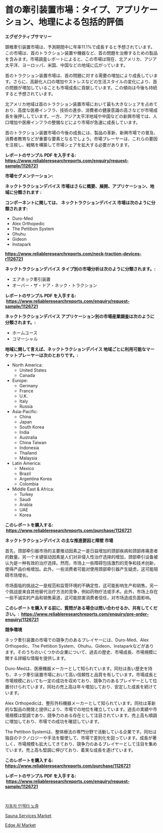 <p><h1>首の牽引装置市場：タイプ、アプリケーション、地理による包括的評価</h1></p><p><strong>エグゼクティブサマリー</strong></p>
<p><p>頚椎牽引装置市場は、予測期間中に年率11.1%で成長すると予想されています。この市場は、首のトラクション装置や機器など、首の問題を治療するための製品を含みます。市場調査レポートによると、この市場は現在、北アメリカ、アジア太平洋、ヨーロッパ、米国、中国などの地域に広がっています。</p><p>首のトラクション装置市場は、首の問題に対する需要の増加により成長しています。さらに、高齢化人口の増加やストレスなどの生活スタイルの変化により、首の問題が増加していることも市場成長に貢献しています。この傾向は今後も持続すると予想されています。</p><p>北アメリカ地域は首のトラクション装置市場において最も大きなシェアを占めており、高度な医療インフラ、技術の進歩、消費者の健康意識の高さなどが市場成長を後押ししています。一方、アジア太平洋地域や中国などの新興市場では、人口増加や医療インフラの整備などにより市場が急速に成長しています。</p><p>首のトラクション装置市場の今後の成長には、製品の革新、新興市場での普及、消費者教育などが重要な要素となるでしょう。市場プレーヤーは、これらの要因を注視し、戦略を構築して市場シェアを拡大する必要があります。</p></p>
<p><strong>レポートのサンプル PDF を入手する: <a href="https://www.reliableresearchreports.com/enquiry/request-sample/1126721">https://www.reliableresearchreports.com/enquiry/request-sample/1126721</a></strong></p>
<p><strong>市場セグメンテーション:</strong></p>
<p><strong> ネックトラクションデバイス 市場はさらに概要、展開、アプリケーション、地域に分類されます :</strong></p>
<p><strong>コンポーネントに関しては、 ネックトラクションデバイス 市場は次のように分類されます: &nbsp;</strong></p>
<p><ul><li>Duro-Med</li><li>Alex Orthopedic</li><li>The Pettibon System</li><li>Ohuhu</li><li>Gideon</li><li>Instapark</li></ul></p>
<p><strong><a href="https://www.reliableresearchreports.com/neck-traction-devices-r1126721">https://www.reliableresearchreports.com/neck-traction-devices-r1126721</a></strong></p>
<p><strong> ネックトラクションデバイス タイプ別の市場分析は次のように分類されます。:</strong></p>
<p><ul><li>エアネック牽引装置</li><li>オーバー・ザ・ドア・ネック・トラクション</li></ul></p>
<p><strong>レポートのサンプル PDF を入手する: &nbsp;<a href="https://www.reliableresearchreports.com/enquiry/request-sample/1126721">https://www.reliableresearchreports.com/enquiry/request-sample/1126721</a></strong></p>
<p><strong> ネックトラクションデバイス アプリケーション別の市場産業調査は次のように分類されます。:</strong></p>
<p><ul><li>ホームユース</li><li>コマーシャル</li></ul></p>
<p><strong>地域に関して言えば、ネックトラクションデバイス 地域ごとに利用可能なマーケットプレーヤーは次のとおりです。:</strong></p>
<p><ul>
    <li>
        North America:
        <ul>
            <li>United States</li>
            <li>Canada</li>
        </ul>
    </li>
    <li>
        Europe:
        <ul>
            <li>Germany</li>
            <li>France</li>
            <li>U.K.</li>
            <li>Italy</li>
            <li>Russia</li>
        </ul>
    </li>
    <li>
        Asia-Pacific:
        <ul>
            <li>China</li>
            <li>Japan</li>
            <li>South Korea</li>
            <li>India</li>
            <li>Australia</li>
            <li>China Taiwan</li>
            <li>Indonesia</li>
            <li>Thailand</li>
            <li>Malaysia</li>
        </ul>
    </li>
    <li>
        Latin America:
        <ul>
            <li>Mexico</li>
            <li>Brazil</li>
            <li>Argentina Korea</li>
            <li>Colombia</li>
        </ul>
    </li>
    <li>
        Middle East & Africa:
        <ul>
            <li>Turkey</li>
            <li>Saudi</li>
            <li>Arabia</li>
            <li>UAE</li>
            <li>Korea</li>
        </ul>
    </li>
    </ul></p>
<p><strong>このレポートを購入する: &nbsp;<a href="https://www.reliableresearchreports.com/purchase/1126721">https://www.reliableresearchreports.com/purchase/1126721</a></strong></p>
<p><strong>ネックトラクションデバイス の主な推進要因と障壁 市場</strong></p>
<p><p>首先，颈部牵引器市场的主要推动因素之一是日益增加的颈部疾病和颈部疼痛患者的数量。另一个关键驱动因素是人们对非侵入性治疗选择的增加，颈部牵引设备被认为是一种有效的治疗选择。然而，市场上一些障碍包括激烈的竞争和技术创新，使得产品价格增加。此外，一些消费者可能对使用颈部牵引器产生疑虑，这可能阻碍市场增长。</p><p>市场面临的挑战之一是规范和监管环境的不确定性，这可能影响生产和销售。另一个挑战是来自其他替代治疗方法的竞争，例如药物疗法或手术。此外，市场上存在一些不诚实的产品和销售渠道，这可能损害消费者信任，对市场造成负面影响。</p></p>
<p><strong>このレポートを購入する前に、質問がある場合は問い合わせるか、共有してください。:&nbsp; <a href="https://www.reliableresearchreports.com/enquiry/pre-order-enquiry/1126721">https://www.reliableresearchreports.com/enquiry/pre-order-enquiry/1126721</a></strong></p>
<p><strong>競争環境</strong></p>
<p><p>ネック牽引装置の市場での競争力のあるプレイヤーには、Duro-Med、Alex Orthopedic、The Pettibon System、Ohuhu、Gideon、Instaparkなどがあります。そのうちのいくつかの企業について、過去の歴史、市場成長、市場規模に関する詳細な情報を提供します。</p><p>Duro-Medは、医療機器メーカーとして知られています。同社は長い歴史を持ち、ネック牽引装置市場において高い信頼性と品質を有しています。市場成長と市場規模においても一定の成功を収めており、競争力のあるプレイヤーとして位置付けられています。同社の売上高は年々増加しており、安定した成長を続けています。</p><p>Alex Orthopedicは、整形外科機器メーカーとして知られています。同社は革新的な製品の開発と提供により、市場での地位を確立しています。過去の実績や市場規模は堅調であり、競争力のある存在として注目されています。売上高も順調に増加しており、市場での成功を確認しています。</p><p>The Pettibon Systemは、整体療法の専門分野で活動している企業です。同社は独自のテクノロジーや手法を駆使して、市場で差別化を図っています。成長が著しく、市場規模も拡大してきており、競争力のあるプレイヤーとして注目を集めています。売上高も堅調に伸びており、着実な成長を遂げています。</p></p>
<p><strong>このレポートを購入する: &nbsp; <a href="https://www.reliableresearchreports.com/purchase/1126721">https://www.reliableresearchreports.com/purchase/1126721</a></strong></p>
<p><strong>レポートのサンプル PDF を入手する: &nbsp;<a href="https://www.reliableresearchreports.com/enquiry/request-sample/1126721">https://www.reliableresearchreports.com/enquiry/request-sample/1126721</a></strong><strong></strong></p>
<p>&nbsp;</p>
<p><p><a href="https://medium.com/@ineskuvalis/%EC%9E%90%EB%8F%99%EC%B0%A8-%EC%9D%B8%EC%A0%9D%ED%84%B0-%EB%85%B8%EC%A6%90-%EC%8B%9C%EC%9E%A5-%EC%8B%9C%EC%9E%A5-%EC%A0%90%EC%9C%A0%EC%9C%A8-%EC%8B%9C%EC%9E%A5-%EB%8F%99%ED%96%A5-%EB%B0%8F-%EB%AF%B8%EB%9E%98-%EC%84%B1%EC%9E%A5-%ED%83%90%EC%83%89-d0a419d4439b">자동차 인젝터 노즐</a></p><p><a href="https://github.com/Hazelklievgspy6vdcsmu106w/Market-Research-Report-List-2/blob/main/sauna-services-market.md">Sauna Services Market</a></p><p><a href="https://github.com/lubmix/Market-Research-Report-List-2/blob/main/edge-ai-market.md">Edge AI Market</a></p></p>